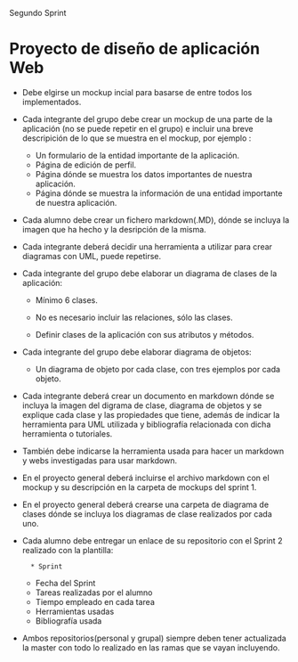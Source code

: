  Segundo Sprint

# Proyecto de diseño de aplicación Web

* Debe elgirse un mockup incial para basarse de entre todos los implementados.

* Cada integrante del grupo debe crear un mockup de una parte de la aplicación (no se puede repetir en el grupo) e incluir una breve descripición de lo que se muestra en el mockup, por ejemplo :

  * Un formulario de la entidad importante de la aplicación.
  * Página de edición de perfil.
  * Página dónde se muestra los datos importantes de nuestra aplicación.
  * Página dónde se muestra la información de una entidad importante de nuestra aplicación.

* Cada alumno debe crear un fichero markdown(.MD), dónde se incluya la imagen que ha hecho y la desripción de la misma. 

* Cada integrante deberá decidir una herramienta a utilizar para crear diagramas con UML, puede repetirse.

* Cada integrante del grupo debe elaborar un diagrama de clases de la aplicación:

  * Mínimo 6 clases. 

  * No es necesario incluir las relaciones, sólo las clases.

  * Definir clases de la aplicación con sus atributos y métodos.


* Cada integrante del grupo debe elaborar diagrama de objetos:

  * Un diagrama de objeto por cada clase, con tres ejemplos por cada objeto.

* Cada integrante deberá crear un documento en markdown dónde se incluya la imagen del digrama de clase, diagrama de objetos y se explique cada clase y las propiedades que tiene, además de indicar la herramienta para UML utilizada y bibliografía relacionada con dicha herramienta o tutoriales.

* También debe indicarse la herramienta usada para hacer un markdown y webs investigadas para usar markdown.

* En el proyecto general deberá incluirse el archivo markdown con el mockup y su descripción en la carpeta de mockups del sprint 1.

* En el proyecto general deberá crearse una carpeta de diagrama de clases dónde se incluya los diagramas de clase realizados por cada uno.

* Cada alumno debe entregar un enlace de su repositorio con el Sprint 2 realizado con la plantilla:

      	* Sprint
	* Fecha del Sprint
	* Tareas realizadas por el alumno
	* Tiempo empleado en cada tarea
	* Herramientas usadas
	* Bibliografía usada

* Ambos repositorios(personal y grupal) siempre deben tener actualizada la master con todo lo realizado en las ramas que se vayan incluyendo.


